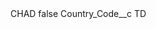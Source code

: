 <?xml version="1.0" encoding="UTF-8"?>
<CustomMetadata xmlns="http://soap.sforce.com/2006/04/metadata" xmlns:xsi="http://www.w3.org/2001/XMLSchema-instance" xmlns:xsd="http://www.w3.org/2001/XMLSchema">
    <label>CHAD</label>
    <protected>false</protected>
    <values>
        <field>Country_Code__c</field>
        <value xsi:type="xsd:string">TD</value>
    </values>
</CustomMetadata>
